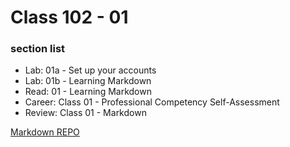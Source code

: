 # Class 102 - 01

### section list

- Lab: 01a - Set up your accounts
- Lab: 01b - Learning Markdown
- Read: 01 - Learning Markdown
- Career: Class 01 - Professional Competency Self-Assessment
- Review: Class 01 - Markdown

[Markdown REPO](https://github.com/VMO2020/Reading-notes)

